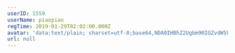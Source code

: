 ```yaml
---
userID: 1559
userName: piaopiao
regTime: 2019-01-29T02:02:00.000Z
avatar: 'data:text/plain; charset=utf-8;base64,NDA0IHBhZ2Ugbm90IGZvdW5kCg=='
url: null
---
```




